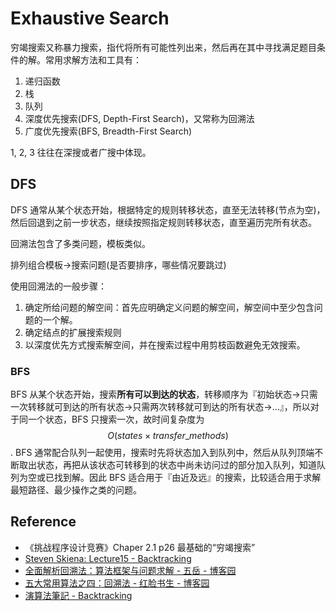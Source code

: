 # Exhaustive Search

穷竭搜索又称暴力搜索，指代将所有可能性列出来，然后再在其中寻找满足题目条件的解。常用求解方法和工具有：

1. 递归函数
2. 栈
3. 队列
4. 深度优先搜索\(DFS, Depth-First Search\)，又常称为回溯法
5. 广度优先搜索\(BFS, Breadth-First Search\)

1, 2, 3 往往在深搜或者广搜中体现。

## DFS

DFS 通常从某个状态开始，根据特定的规则转移状态，直至无法转移\(节点为空\)，然后回退到之前一步状态，继续按照指定规则转移状态，直至遍历完所有状态。

回溯法包含了多类问题，模板类似。

排列组合模板-&gt;搜索问题\(是否要排序，哪些情况要跳过\)

使用回溯法的一般步骤：

1. 确定所给问题的解空间：首先应明确定义问题的解空间，解空间中至少包含问题的一个解。
2. 确定结点的扩展搜索规则
3. 以深度优先方式搜索解空间，并在搜索过程中用剪枝函数避免无效搜索。

### BFS

BFS 从某个状态开始，搜索**所有可以到达的状态**，转移顺序为『初始状态-&gt;只需一次转移就可到达的所有状态-&gt;只需两次转移就可到达的所有状态-&gt;...』，所以对于同一个状态，BFS 只搜索一次，故时间复杂度为 $$O(states \times transfer\_methods)$$. BFS 通常配合队列一起使用，搜索时先将状态加入到队列中，然后从队列顶端不断取出状态，再把从该状态可转移到的状态中尚未访问过的部分加入队列，知道队列为空或已找到解。因此 BFS 适合用于『由近及远』的搜索，比较适合用于求解最短路径、最少操作之类的问题。

## Reference

* 《挑战程序设计竞赛》Chaper 2.1 p26 最基础的“穷竭搜索”
* [Steven Skiena: Lecture15 - Backtracking](http://7xojrx.com1.z0.glb.clouddn.com/docs/algorithm-exercise/docs/lecture15-backtracking.pdf)
* [全面解析回溯法：算法框架与问题求解 - 五岳 - 博客园](http://www.cnblogs.com/wuyuegb2312/p/3273337.html)
* [五大常用算法之四：回溯法 - 红脸书生 - 博客园](http://www.cnblogs.com/steven_oyj/archive/2010/05/22/1741376.html)
* [演算法筆記 - Backtracking](http://www.csie.ntnu.edu.tw/~u91029/Backtracking.html)

